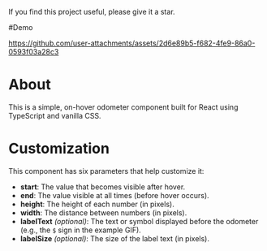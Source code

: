 If you find this project useful, please give it a star.

#Demo

https://github.com/user-attachments/assets/2d6e89b5-f682-4fe9-86a0-0593f03a28c3

# About

This is a simple, on-hover odometer component built for React using TypeScript and vanilla CSS.

# Customization

This component has six parameters that help customize it:

- **start**: The value that becomes visible after hover.
- **end**: The value visible at all times (before hover occurs).
- **height**: The height of each number (in pixels).
- **width**: The distance between numbers (in pixels).
- **labelText** *(optional)*: The text or symbol displayed before the odometer (e.g., the `$` sign in the example GIF).
- **labelSize** *(optional)*: The size of the label text (in pixels).





